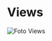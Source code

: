 # Views
![Foto Views](https://user-images.githubusercontent.com/97220428/215304453-d02ad0d0-d6c7-4d95-9084-b298de07b27f.png)
